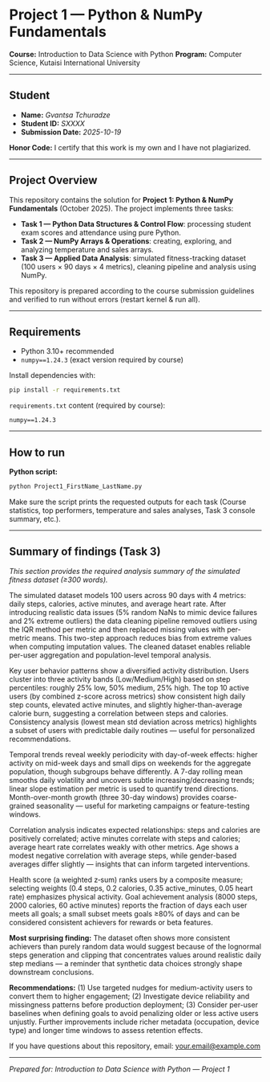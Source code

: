 # Project 1 — Python & NumPy Fundamentals

**Course:** Introduction to Data Science with Python
**Program:** Computer Science, Kutaisi International University

---

## Student

* **Name:** *Gvantsa Tchuradze*
* **Student ID:** *SXXXX*
* **Submission Date:** *2025-10-19*

**Honor Code:** I certify that this work is my own and I have not plagiarized.

---

## Project Overview

This repository contains the solution for **Project 1: Python & NumPy Fundamentals** (October 2025). The project implements three tasks:

* **Task 1 — Python Data Structures & Control Flow**: processing student exam scores and attendance using pure Python.
* **Task 2 — NumPy Arrays & Operations**: creating, exploring, and analyzing temperature and sales arrays.
* **Task 3 — Applied Data Analysis**: simulated fitness-tracking dataset (100 users × 90 days × 4 metrics), cleaning pipeline and analysis using NumPy.

This repository is prepared according to the course submission guidelines and verified to run without errors (restart kernel & run all).

---


## Requirements

* Python 3.10+ recommended
* `numpy==1.24.3` (exact version required by course)

Install dependencies with:

```bash
pip install -r requirements.txt
```

`requirements.txt` content (required by course):

```
numpy==1.24.3
```

---

## How to run

**Python script:**

```bash
python Project1_FirstName_LastName.py
```

Make sure the script prints the requested outputs for each task (Course statistics, top performers, temperature and sales analyses, Task 3 console summary, etc.).

---

## Summary of findings (Task 3)

*This section provides the required analysis summary of the simulated fitness dataset (≥300 words).*

The simulated dataset models 100 users across 90 days with 4 metrics: daily steps, calories, active minutes, and average heart rate. After introducing realistic data issues (5% random NaNs to mimic device failures and 2% extreme outliers) the data cleaning pipeline removed outliers using the IQR method per metric and then replaced missing values with per-metric means. This two-step approach reduces bias from extreme values when computing imputation values. The cleaned dataset enables reliable per-user aggregation and population-level temporal analysis.

Key user behavior patterns show a diversified activity distribution. Users cluster into three activity bands (Low/Medium/High) based on step percentiles: roughly 25% low, 50% medium, 25% high. The top 10 active users (by combined z-score across metrics) show consistent high daily step counts, elevated active minutes, and slightly higher-than-average calorie burn, suggesting a correlation between steps and calories. Consistency analysis (lowest mean std deviation across metrics) highlights a subset of users with predictable daily routines — useful for personalized recommendations.

Temporal trends reveal weekly periodicity with day-of-week effects: higher activity on mid-week days and small dips on weekends for the aggregate population, though subgroups behave differently. A 7-day rolling mean smooths daily volatility and uncovers subtle increasing/decreasing trends; linear slope estimation per metric is used to quantify trend directions. Month-over-month growth (three 30-day windows) provides coarse-grained seasonality — useful for marketing campaigns or feature-testing windows.

Correlation analysis indicates expected relationships: steps and calories are positively correlated; active minutes correlate with steps and calories; average heart rate correlates weakly with other metrics. Age shows a modest negative correlation with average steps, while gender-based averages differ slightly — insights that can inform targeted interventions.

Health score (a weighted z‑sum) ranks users by a composite measure; selecting weights (0.4 steps, 0.2 calories, 0.35 active_minutes, 0.05 heart rate) emphasizes physical activity. Goal achievement analysis (8000 steps, 2000 calories, 60 active minutes) reports the fraction of days each user meets all goals; a small subset meets goals ≥80% of days and can be considered consistent achievers for rewards or beta features.

**Most surprising finding:** The dataset often shows more consistent achievers than purely random data would suggest because of the lognormal steps generation and clipping that concentrates values around realistic daily step medians — a reminder that synthetic data choices strongly shape downstream conclusions.

**Recommendations:** (1) Use targeted nudges for medium-activity users to convert them to higher engagement; (2) Investigate device reliability and missingness patterns before production deployment; (3) Consider per-user baselines when defining goals to avoid penalizing older or less active users unjustly. Further improvements include richer metadata (occupation, device type) and longer time windows to assess retention effects.


If you have questions about this repository, email: [your.email@example.com](mailto:your.email@example.com)

---

*Prepared for: Introduction to Data Science with Python — Project 1*
